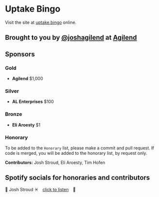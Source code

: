 # Uptake Bingo
Visit the site at [uptake.bingo](https://uptake.bingo) online.

## Brought to you by [@joshagilend](https://github.com/joshagilend) at [Agilend](https://github.com/agilend)

## Sponsors
### Gold
- **Agilend** $1,000
### Silver
- **AL Enterprises** $100
### Bronze
- **Eli Aroesty** $1
### Honorary
To be added to the `Honorary` list, please make a commit and pull request. If code is merged, you will be added to the honorary list, by request only.

**Contributors:** Josh Stroud, Eli Aroesty, Tim Hofen

## Spotify socials for honoraries and contributors
🎵 Josh Stroud ♓️&emsp;[click to listen](https://open.spotify.com/playlist/37i9dQZF1DXbSWYCNwaARB?si=1507770c12ee487e)&emsp;🎵
